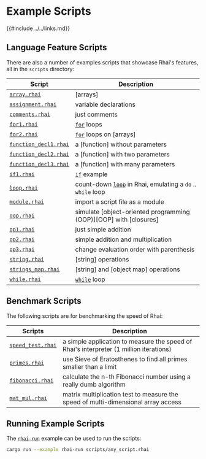 Example Scripts
==============

{{#include ../../links.md}}

Language Feature Scripts
-----------------------

There are also a number of examples scripts that showcase Rhai's features, all in the `scripts` directory:

| Script                                                            | Description                                                                                 |
| ----------------------------------------------------------------- | ------------------------------------------------------------------------------------------- |
| [`array.rhai`]({{repoTree}}/scripts/array.rhai)                   | [arrays]                                                                                    |
| [`assignment.rhai`]({{repoTree}}/scripts/assignment.rhai)         | variable declarations                                                                       |
| [`comments.rhai`]({{repoTree}}/scripts/comments.rhai)             | just comments                                                                               |
| [`for1.rhai`]({{repoTree}}/scripts/for1.rhai)                     | [`for`]({{rootUrl}}/language/for.md) loops                                                  |
| [`for2.rhai`]({{repoTree}}/scripts/for2.rhai)                     | [`for`]({{rootUrl}}/language/for.md) loops on [arrays]                                      |
| [`function_decl1.rhai`]({{repoTree}}/scripts/function_decl1.rhai) | a [function] without parameters                                                             |
| [`function_decl2.rhai`]({{repoTree}}/scripts/function_decl2.rhai) | a [function] with two parameters                                                            |
| [`function_decl3.rhai`]({{repoTree}}/scripts/function_decl3.rhai) | a [function] with many parameters                                                           |
| [`if1.rhai`]({{repoTree}}/scripts/if1.rhai)                       | [`if`]({{rootUrl}}/language/if.md) example                                                  |
| [`loop.rhai`]({{repoTree}}/scripts/loop.rhai)                     | count-down [`loop`]({{rootUrl}}/language/loop.md) in Rhai, emulating a `do` .. `while` loop |
| [`module.rhai`]({{repoTree}}/scripts/module.rhai)                 | import a script file as a module                                                            |
| [`oop.rhai`]({{repoTree}}/scripts/oop.rhai)                       | simulate [object-oriented programming (OOP)][OOP] with [closures]                           |
| [`op1.rhai`]({{repoTree}}/scripts/op1.rhai)                       | just simple addition                                                                        |
| [`op2.rhai`]({{repoTree}}/scripts/op2.rhai)                       | simple addition and multiplication                                                          |
| [`op3.rhai`]({{repoTree}}/scripts/op3.rhai)                       | change evaluation order with parenthesis                                                    |
| [`string.rhai`]({{repoTree}}/scripts/string.rhai)                 | [string] operations                                                                         |
| [`strings_map.rhai`]({{repoTree}}/scripts/strings_map.rhai)       | [string] and [object map] operations                                                        |
| [`while.rhai`]({{repoTree}}/scripts/while.rhai)                   | [`while`]({{rootUrl}}/language/while.md) loop                                               |


Benchmark Scripts
----------------

The following scripts are for benchmarking the speed of Rhai:

| Scripts                                                   | Description                                                                            |
| --------------------------------------------------------- | -------------------------------------------------------------------------------------- |
| [`speed_test.rhai`]({{repoTree}}/scripts/speed_test.rhai) | a simple application to measure the speed of Rhai's interpreter (1 million iterations) |
| [`primes.rhai`]({{repoTree}}/scripts/primes.rhai)         | use Sieve of Eratosthenes to find all primes smaller than a limit                      |
| [`fibonacci.rhai`]({{repoTree}}/scripts/fibonacci.rhai)   | calculate the n-th Fibonacci number using a really dumb algorithm                      |
| [`mat_mul.rhai`]({{repoTree}}/scripts/mat_mul.rhai)       | matrix multiplication test to measure the speed of multi-dimensional array access      |


Running Example Scripts
----------------------

The [`rhai-run`](../examples/rust.md) example can be used to run the scripts:

```bash
cargo run --example rhai-run scripts/any_script.rhai
```
